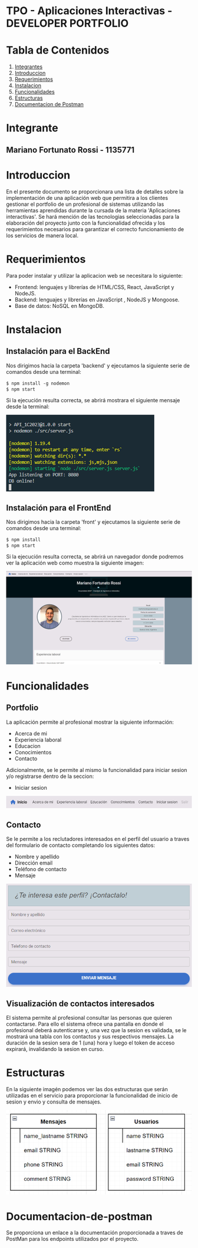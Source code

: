 # TPO - Aplicaciones Interactivas - DEVELOPER PORTFOLIO

# Tabla de Contenidos

1. [Integrantes](#integrante)
2. [Introduccion](#introduccion)
3. [Requerimientos](#requerimientos)
4. [Instalacion](#instalacion)
5. [Funcionalidades](#funcionalidades)
6. [Estructuras](#estructuras)
7. [Documentacion de Postman](#documentacion-de-postman)

# Integrante

## Mariano Fortunato Rossi - 1135771

# Introduccion

En el presente documento se proporcionara una lista de detalles sobre la implementación de una aplicación web que permitira a los clientes gestionar el portfolio de un profesional de sistemas utilizando las herramientas aprendidas durante la cursada de la materia 'Aplicaciones interactivas'. Se hará mención de las tecnologias seleccionadas para la elaboración del proyecto junto con la funcionalidad ofrecida y los requerimientos necesarios para garantizar el correcto funcionamiento de los servicios de manera local.

# Requerimientos

Para poder instalar y utilizar la aplicacion web se necesitara lo siguiente:
* Frontend: lenguajes y librerías de HTML/CSS, React, JavaScript y NodeJS.
* Backend: lenguajes y librerías en JavaScript , NodeJS y Mongoose.
* Base de datos: NoSQL en MongoDB.

# Instalacion

## Instalación para el BackEnd

Nos dirigimos hacia la carpeta 'backend' y ejecutamos la siguiente serie de comandos desde una terminal:
```
$ npm install -g nodemon
$ npm start
```
Si la ejecución resulta correcta, se abrirá mostrara el siguiente mensaje desde la terminal:

![BackEnd](./img/BackEnd.png)

## Instalación para el FrontEnd

Nos dirigimos hacia la carpeta 'front' y ejecutamos la siguiente serie de comandos desde una terminal:
```
$ npm install
$ npm start
```
Si la ejecución resulta correcta, se abrirá un navegador donde podremos ver la aplicación web como muestra la siguiente imagen:

![Pagina inicio](./img/Home.png)


# Funcionalidades

## Portfolio

La aplicación permite al profesional mostrar la siguiente información:
* Acerca de mi
* Experiencia laboral
* Educacion
* Conocimientos
* Contacto

Adicionalmente, se le permite al mismo la funcionalidad para iniciar sesion y/o registrarse dentro de la seccion:
* Iniciar sesion

![Menu de opciones](./img/Menu.png)

## Contacto

Se le permite a los reclutadores interesados en el perfil del usuario a traves del formulario de contacto completando los siguientes datos:

* Nombre y apellido
* Dirección email
* Teléfono de contacto
* Mensaje

![Formulario de contacto](./img/Contacto.png)

## Visualización de contactos interesados

El sistema permite al profesional consultar las personas que quieren contactarse. Para ello el sistema ofrece una pantalla en donde el profesional deberá autenticarse y, una vez que la sesion es validada, se le mostrará una tabla con los contactos y sus respectivos mensajes. La duración de la sesion sera de 1 (una) hora y luego el token de acceso expirará, invalidando la sesion en curso.

# Estructuras

En la siguiente imagén podemos ver las dos estructuras que serán utilizadas en el servicio para proporcionar la funcionalidad de inicio de sesion y envio y consulta de mensajes.

![Estructuras](./img/Estructuras.png)

# Documentacion-de-postman

Se proporciona un enlace a la documentación proporcionada a traves de PostMan para los endpoints utilizados por el proyecto.
